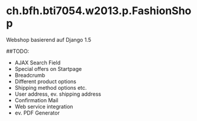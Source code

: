 ch.bfh.bti7054.w2013.p.FashionShop
==================================
Webshop basierend auf Django 1.5

##TODO:
* AJAX Search Field
* Special offers on Startpage
* Breadcrumb
* Different product options
* Shipping method options etc.
* User address, ev. shipping address
* Confirmation Mail
* Web service integration
* ev. PDF Generator
